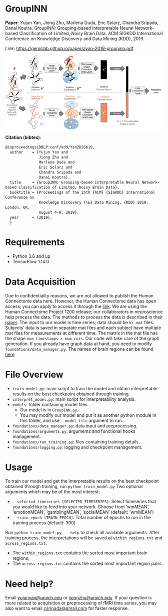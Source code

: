 # GroupINN

**Paper**: Yujun Yan, Jiong Zhu, Marlena Duda, Eric Solarz, Chandra Sripada, Danai Koutra. GroupINN: Grouping-based Interpretable Neural Network-based Classification of Limited, Noisy Brain Data. ACM SIGKDD International Conference on Knowledge Discovery and Data Mining (KDD), 2019. 

*Link*: https://gemslab.github.io/papers/yan-2019-groupinn.pdf

<p align="center">
<img src="https://raw.githubusercontent.com/GemsLab/GroupINN/master/overview-github.png" width="700"  alt="GroupINN Architecture">
</p>

**Citation (bibtex)**:
```
@inproceedings{DBLP:conf/kdd/YanZDSSK19,
  author    = {Yujun Yan and
               Jiong Zhu and 
               Marlena Duda and 
               Eric Solarz and
               Chandra Sripada and
               Danai Koutra},
  title     = {GroupINN: Grouping-based Interpretable Neural Network-based Classification of Limited, Noisy Brain Data},
  booktitle = {Proceedings of the 25th {ACM} {SIGKDD} International Conference on
               Knowledge Discovery {\&} Data Mining, {KDD} 2019, London, UK,
               August 4-8, 2019},
  year      = {2019},
  }
```


# Requirements
- Python 3.6 and up
- TensorFlow 1.14.0

# Data Acquisition

Due to confidentiality reasons, we are not allowed to publish the Human Connectome data here. However, the Human Connectome data has open access; you can apply to access it through the [link](https://db.humanconnectome.org/app/template/Login.vm).
We are using the Human Connectome Project 1200 release; our collaborators in neuroscience help process the data. The methods to process the data is described in their [paper](https://www.biorxiv.org/content/10.1101/412056v1).
The input to our model is time series; data should be in `.mat` files. Subjects’ data is saved in separate mat files and each subject have multiple mat flies for measurements at different time. The matrix in the mat file has the shape `num_timestamps × num_rois`. Our code will take care of the graph generation. If you already have graph data at hand, you need to modify `foundations/data_manager.py`.
The names of brain regions can be found [here](https://www.jonathanpower.net/2011-neuron-bigbrain.html)

# File Overview
- `train_model.py`: main script to train the model and obtain interpretable results on the best checkpoint obtained through training. 
- `interpret_model.py`: main script for interpretability analysis. 
- `models`: folder containing model files. 
  - Our model is in `GroupINN.py`. 
  - You may modify our model and put it as another python module in this folder, and use `--model_file` argument to run. 
- `foundations/data_manager.py`: data input and preprocessing. 
- `foundations/arguments.py`: arguments and functional hooks management.
- `foundations/run_training.py`: files containing training details.
- `foundations/logging.py`: logging and checkpoint management.

# Usage

To train our model and get the interpretable results on the best checkpoint obtained through training, run
`python train_model.py`
Two optional arguments which may be of the most interest: 

- `--selected_timeseries [SELECTED_TIMESERIES]`: Select timeseries that you would like to feed into your network. Choose from ‘wmMEAN’, ‘emotionMEAN’, ‘gamblingMEAN’, ‘socialMEAN’ (default: 'wmMEAN')
- `--train_epoch [TRAIN_EPOCH]`: Total number of epochs to run in the training process (default: 300)

Run `python train_model.py -- help` to check all available arguments. 
After training process, the interpretations will be saved at `within_regions.txt` and `across_regions.txt`.

- The `within_regions.txt` contains the sorted most important brain regions;
- The `across_regions.txt` contains the sorted most important region pairs.

# Need help? 

Email yujunyan@umich.edu or jiongzhu@umich.edu. If your question is more related to acquisition or preprocessing of fMRI time series, you may also want to email [csripada@gmail.com](mailto:csripada@gmail.com) for faster response. 
